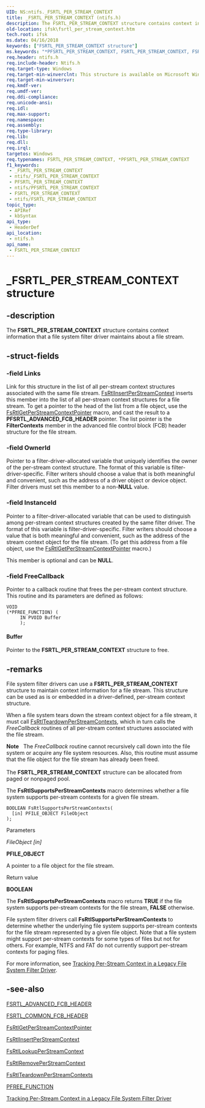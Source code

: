 ```yaml
---
UID: NS:ntifs._FSRTL_PER_STREAM_CONTEXT
title: _FSRTL_PER_STREAM_CONTEXT (ntifs.h)
description: The FSRTL_PER_STREAM_CONTEXT structure contains context information that a file system filter driver maintains about a file stream.
old-location: ifsk\fsrtl_per_stream_context.htm
tech.root: ifsk
ms.date: 04/16/2018
keywords: ["FSRTL_PER_STREAM_CONTEXT structure"]
ms.keywords: "*PFSRTL_PER_STREAM_CONTEXT, FSRTL_PER_STREAM_CONTEXT, FSRTL_PER_STREAM_CONTEXT structure [Installable File System Drivers], PFSRTL_PER_STREAM_CONTEXT, PFSRTL_PER_STREAM_CONTEXT structure pointer [Installable File System Drivers], _FSRTL_PER_STREAM_CONTEXT, contextstructures_c3576880-65f8-4340-b1d2-82d66f8e4f30.xml, ifsk.fsrtl_per_stream_context, ntifs/FSRTL_PER_STREAM_CONTEXT, ntifs/PFSRTL_PER_STREAM_CONTEXT"
req.header: ntifs.h
req.include-header: Ntifs.h
req.target-type: Windows
req.target-min-winverclnt: This structure is available on Microsoft Windows XP and later.
req.target-min-winversvr: 
req.kmdf-ver: 
req.umdf-ver: 
req.ddi-compliance: 
req.unicode-ansi: 
req.idl: 
req.max-support: 
req.namespace: 
req.assembly: 
req.type-library: 
req.lib: 
req.dll: 
req.irql: 
targetos: Windows
req.typenames: FSRTL_PER_STREAM_CONTEXT, *PFSRTL_PER_STREAM_CONTEXT
f1_keywords:
 - _FSRTL_PER_STREAM_CONTEXT
 - ntifs/_FSRTL_PER_STREAM_CONTEXT
 - PFSRTL_PER_STREAM_CONTEXT
 - ntifs/PFSRTL_PER_STREAM_CONTEXT
 - FSRTL_PER_STREAM_CONTEXT
 - ntifs/FSRTL_PER_STREAM_CONTEXT
topic_type:
 - APIRef
 - kbSyntax
api_type:
 - HeaderDef
api_location:
 - ntifs.h
api_name:
 - FSRTL_PER_STREAM_CONTEXT
---
```


# _FSRTL_PER_STREAM_CONTEXT structure


## -description

The <b>FSRTL_PER_STREAM_CONTEXT</b> structure contains context information that a file system filter driver maintains about a file stream.

## -struct-fields

### -field Links

Link for this structure in the list of all per-stream context structures associated with the same file stream. <a href="/windows-hardware/drivers/ddi/ntifs/nf-ntifs-fsrtlinsertperstreamcontext">FsRtlInsertPerStreamContext</a> inserts this member into the list of all per-stream context structures for a file stream. To get a pointer to the head of the list from a file object, use the <a href="/windows-hardware/drivers/ddi/ntifs/nf-ntifs-fsrtlgetperstreamcontextpointer">FsRtlGetPerStreamContextPointer</a> macro, and cast the result to a <b>PFSRTL_ADVANCED_FCB_HEADER</b> pointer. The list pointer is the <b>FilterContexts</b> member in the advanced file control block (FCB) header structure for the file stream.

### -field OwnerId

Pointer to a filter-driver-allocated variable that uniquely identifies the owner of the per-stream context structure. The format of this variable is filter-driver-specific. Filter writers should choose a value that is both meaningful and convenient, such as the address of a driver object or device object. Filter drivers must set this member to a non-<b>NULL</b> value.

### -field InstanceId

Pointer to a filter-driver-allocated variable that can be used to distinguish among per-stream context structures created by the same filter driver. The format of this variable is filter-driver-specific. Filter writers should choose a value that is both meaningful and convenient, such as the address of the stream context object for the file stream. (To get this address from a file object, use the <a href="/windows-hardware/drivers/ddi/ntifs/nf-ntifs-fsrtlgetperstreamcontextpointer">FsRtlGetPerStreamContextPointer</a> macro.) 

This member is optional and can be <b>NULL</b>.

### -field FreeCallback

Pointer to a callback routine that frees the per-stream context structure. This routine and its parameters are defined as follows: 


```
VOID
(*PFREE_FUNCTION) (
     IN PVOID Buffer
     );
```





#### Buffer

Pointer to the <b>FSRTL_PER_STREAM_CONTEXT</b> structure to free.

## -remarks

File system filter drivers can use a <b>FSRTL_PER_STREAM_CONTEXT</b> structure to maintain context information for a file stream. This structure can be used as is or embedded in a driver-defined, per-stream context structure. 

When a file system tears down the stream context object for a file stream, it must call <a href="/windows-hardware/drivers/ddi/ntifs/nf-ntifs-fsrtlteardownperstreamcontexts">FsRtlTeardownPerStreamContexts</a>, which in turn calls the <i>FreeCallback</i> routines of all per-stream context structures associated with the file stream. 

<div class="alert"><b>Note</b>    The <i>FreeCallback</i> routine cannot recursively call down into the file system or acquire any file system resources. Also, this routine must assume that the file object for the file stream has already been freed. </div>
<div> </div>
The <b>FSRTL_PER_STREAM_CONTEXT</b> structure can be allocated from paged or nonpaged pool. 

The <b>FsRtlSupportsPerStreamContexts</b> macro determines whether a file system supports per-stream contexts for a given file stream. 

<pre class="syntax" xml:space="preserve"><code>BOOLEAN FsRtlSupportsPerStreamContexts(
  [in] PFILE_OBJECT FileObject
);
</code></pre>
Parameters

<i>FileObject [in]</i>

<b>PFILE_OBJECT</b>

A pointer to a file object for the file stream.

Return value

<b>BOOLEAN</b>

The <b>FsRtlSupportsPerStreamContexts</b> macro returns <b>TRUE</b> if the file system supports per-stream contexts for the file stream, <b>FALSE</b> otherwise. 

File system filter drivers call <b>FsRtlSupportsPerStreamContexts</b> to determine whether the underlying file system supports per-stream contexts for the file stream represented by a given file object. Note that a file system might support per-stream contexts for some types of files but not for others. For example, NTFS and FAT do not currently support per-stream contexts for paging files. 

For more information, see <a href="/windows-hardware/drivers/ifs/tracking-per-stream-context-in-a-legacy-file-system-filter-driver">Tracking Per-Stream Context in a Legacy File System Filter Driver</a>.

## -see-also

<a href="/windows-hardware/drivers/ddi/ntifs/ns-ntifs-_fsrtl_advanced_fcb_header">FSRTL_ADVANCED_FCB_HEADER</a>



<a href="/windows-hardware/drivers/ddi/ntifs/ns-ntifs-_fsrtl_common_fcb_header">FSRTL_COMMON_FCB_HEADER</a>



<a href="/windows-hardware/drivers/ddi/ntifs/nf-ntifs-fsrtlgetperstreamcontextpointer">FsRtlGetPerStreamContextPointer</a>



<a href="/windows-hardware/drivers/ddi/ntifs/nf-ntifs-fsrtlinsertperstreamcontext">FsRtlInsertPerStreamContext</a>



<a href="/windows-hardware/drivers/ddi/ntifs/nf-ntifs-fsrtllookupperstreamcontext">FsRtlLookupPerStreamContext</a>



<a href="/windows-hardware/drivers/ddi/ntifs/nf-ntifs-fsrtlremoveperstreamcontext">FsRtlRemovePerStreamContext</a>



<a href="/windows-hardware/drivers/ddi/ntifs/nf-ntifs-fsrtlteardownperstreamcontexts">FsRtlTeardownPerStreamContexts</a>



<a href="/windows-hardware/drivers/ifs/pfree-function">PFREE_FUNCTION</a>



<a href="/windows-hardware/drivers/ifs/tracking-per-stream-context-in-a-legacy-file-system-filter-driver">Tracking Per-Stream Context in a Legacy File System Filter Driver</a>
